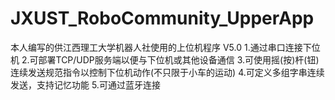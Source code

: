 # JXUST_RoboCommunity_UpperApp
本人编写的供江西理工大学机器人社使用的上位机程序
V5.0 1.通过串口连接下位机 2.可部署TCP/UDP服务端以便与下位机或其他设备通信 3.可使用摇(按)杆(钮)连续发送规范指令以控制下位机动作(不只限于小车的运动) 4.可定义多组字串连续发送，支持记忆功能 5.可通过蓝牙连接
